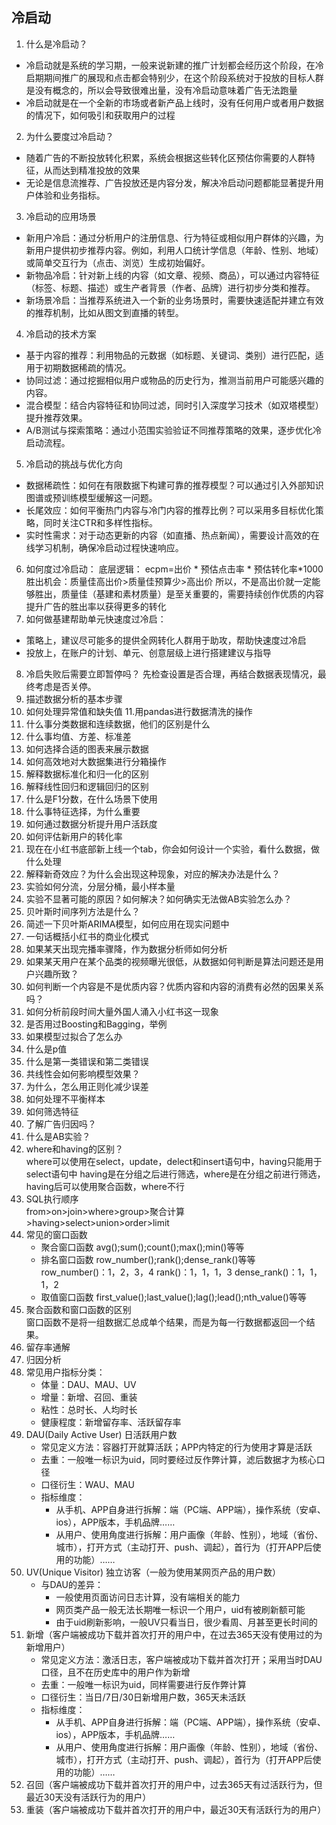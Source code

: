 ## 冷启动
1. 什么是冷启动？
  - 冷启动就是系统的学习期，一般来说新建的推广计划都会经历这个阶段，在冷启期期间推广的展现和点击都会特别少，在这个阶段系统对于投放的目标人群是没有概念的，所以会导致很难出量，没有冷启动意味着广告无法跑量
  - 冷启动就是在一个全新的市场或者新产品上线时，没有任何用户或者用户数据的情况下，如何吸引和获取用户的过程
2. 为什么要度过冷启动？
  - 随着广告的不断投放转化积累，系统会根据这些转化区预估你需要的人群特征，从而达到精准投放的效果
  - 无论是信息流推荐、广告投放还是内容分发，解决冷启动问题都能显著提升用户体验和业务指标。
3. 冷启动的应用场景
  - 新用户冷启：通过分析用户的注册信息、行为特征或相似用户群体的兴趣，为新用户提供初步推荐内容。例如，利用人口统计学信息（年龄、性别、地域）或简单交互行为（点击、浏览）生成初始偏好。
  - 新物品冷启：针对新上线的内容（如文章、视频、商品），可以通过内容特征（标签、标题、描述）或生产者背景（作者、品牌）进行初步分类和推荐。
  - 新场景冷启：当推荐系统进入一个新的业务场景时，需要快速适配并建立有效的推荐机制，比如从图文到直播的转型。
4. 冷启动的技术方案
  - 基于内容的推荐：利用物品的元数据（如标题、关键词、类别）进行匹配，适用于初期数据稀疏的情况。
  - 协同过滤：通过挖掘相似用户或物品的历史行为，推测当前用户可能感兴趣的内容。
  - 混合模型：结合内容特征和协同过滤，同时引入深度学习技术（如双塔模型）提升推荐效果。
  - A/B测试与探索策略：通过小范围实验验证不同推荐策略的效果，逐步优化冷启动流程。
5. 冷启动的挑战与优化方向
- 数据稀疏性：如何在有限数据下构建可靠的推荐模型？可以通过引入外部知识图谱或预训练模型缓解这一问题。
- 长尾效应：如何平衡热门内容与冷门内容的推荐比例？可以采用多目标优化策略，同时关注CTR和多样性指标。
- 实时性需求：对于动态更新的内容（如直播、热点新闻），需要设计高效的在线学习机制，确保冷启动过程快速响应。
6. 如何度过冷启动：
  底层逻辑：
  ecpm=出价 * 预估点击率 * 预估转化率*1000
  胜出机会：质量佳高出价>质量佳预算少>高出价
  所以，不是高出价就一定能够胜出，质量佳（基建和素材质量）是至关重要的，需要持续创作优质的内容提升广告的胜出率以获得更多的转化
7. 如何做基建帮助单元快速度过冷启：
  - 策略上，建议尽可能多的提供全网转化人群用于助攻，帮助快速度过冷启
  - 投放上，在账户的计划、单元、创意层级上进行搭建建议与指导
8.  冷启失败后需要立即暂停吗？
    先检查设置是否合理，再结合数据表现情况，最终考虑是否关停。
9. 描述数据分析的基本步骤
10. 如何处理异常值和缺失值
11.用pandas进行数据清洗的操作
12. 什么事分类数据和连续数据，他们的区别是什么
13. 什么事均值、方差、标准差
14. 如何选择合适的图表来展示数据
15. 如何高效地对大数据集进行分箱操作
16. 解释数据标准化和归一化的区别
17. 解释线性回归和逻辑回归的区别
18. 什么是F1分数，在什么场景下使用
19. 什么事特征选择，为什么重要
20. 如何通过数据分析提升用户活跃度
21. 如何评估新用户的转化率
22. 现在在小红书底部新上线一个tab，你会如何设计一个实验，看什么数据，做什么处理
23. 解释新奇效应？为什么会出现这种现象，对应的解决办法是什么？
24. 实验如何分流，分层分桶，最小样本量
25. 实验不显著可能的原因？如何解决？如何确实无法做AB实验怎么办？
26. 贝叶斯时间序列方法是什么？
27. 简述一下贝叶斯ARIMA模型，如何应用在现实问题中
28. 一句话概括小红书的商业化模式
29. 如果某天出现完播率骤降，作为数据分析师如何分析
30. 如果某天用户在某个品类的视频曝光很低，从数据如何判断是算法问题还是用户兴趣所致？
31. 如何判断一个内容是不是优质内容？优质内容和内容的消费有必然的因果关系吗？
32. 如何分析前段时间大量外国人涌入小红书这一现象
35. 是否用过Boosting和Bagging，举例
36. 如果模型过拟合了怎么办
37. 什么是p值
38. 什么是第一类错误和第二类错误
39. 共线性会如何影响模型效果？
40. 为什么，怎么用正则化减少误差
41. 如何处理不平衡样本
42. 如何筛选特征
43. 了解广告归因吗？
44. 什么是AB实验？
45. where和having的区别？  
    where可以使用在select，update，delect和insert语句中，having只能用于select语句中
    having是在分组之后进行筛选，where是在分组之前进行筛选，
    having后可以使用聚合函数，where不行
46. SQL执行顺序  
    from>on>join>where>group>聚合计算>having>select>union>order>limit
47. 常见的窗口函数
    - 聚合窗口函数
      avg();sum();count();max();min()等等
    - 排名窗口函数
      row_number();rank();dense_rank()等等  
      row_number()：1，2，3，4
      rank()：1，1，1，3
      dense_rank()：1，1，1，2
    - 取值窗口函数
      first_value();last_value();lag();lead();nth_value()等等
48. 聚合函数和窗口函数的区别  
    窗口函数不是将一组数据汇总成单个结果，而是为每一行数据都返回一个结果。  
49. 留存率通解
50. 归因分析
51. 常见用户指标分类：
    - 体量：DAU、MAU、UV
    - 增量：新增、召回、重装
    - 粘性：总时长、人均时长
    - 健康程度：新增留存率、活跃留存率
52. DAU(Daily Active User) 日活跃用户数  
    - 常见定义方法：容器打开就算活跃；APP内特定的行为使用才算是活跃
    - 去重：一般唯一标识为uid，同时要经过反作弊计算，滤后数据才为核心口径
    - 口径衍生：WAU、MAU
    - 指标维度：
      - 从手机、APP自身进行拆解：端（PC端、APP端），操作系统（安卓、ios），APP版本，手机品牌……  
      - 从用户、使用角度进行拆解：用户画像（年龄、性别），地域（省份、城市），打开方式（主动打开、push、调起），首行为（打开APP后使用的功能）……  
53. UV(Unique Visitor) 独立访客（一般为使用某网页产品的用户数）
    - 与DAU的差异：
      - 一般使用页面访问日志计算，没有端相关的能力
      - 网页类产品一般无法长期唯一标识一个用户，uid有被刷新额可能
      - 由于uid刷新影响，一般UV只看当日，很少看周、月甚至更长时间的
54. 新增（客户端被成功下载并首次打开的用户中，在过去365天没有使用过的为新增用户）
    - 常见定义方法：激活日志，客户端被成功下载并首次打开；采用当时DAU口径，且不在历史库中的用户作为新增
    - 去重：一般唯一标识为uid，同样需要进行反作弊计算
    - 口径衍生：当日/7日/30日新增用户数，365天未活跃
    - 指标维度：
      - 从手机、APP自身进行拆解：端（PC端、APP端），操作系统（安卓、ios），APP版本，手机品牌……  
      - 从用户、使用角度进行拆解：用户画像（年龄、性别），地域（省份、城市），打开方式（主动打开、push、调起），首行为（打开APP后使用的功能）……
55. 召回（客户端被成功下载并首次打开的用户中，过去365天有过活跃行为，但最近30天没有活跃行为的用户）
56. 重装（客户端被成功下载并首次打开的用户中，最近30天有活跃行为的用户） 

  
    







  
